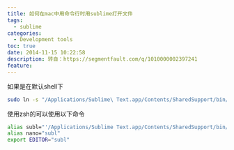 ```yaml
---
title: 如何在mac中用命令行时用sublime打开文件
tags:
  - sublime
categories:
  - Development tools
toc: true
date: 2014-11-15 10:22:58
description: 转自：https://segmentfault.com/q/1010000002397241
feature:
---
```


如果是在默认shell下
``` bash
sudo ln -s "/Applications/Sublime\ Text.app/Contents/SharedSupport/bin/subl" /usr/bin/subl
```
使用zsh的可以使用以下命令
``` bash
alias subl="'/Applications/Sublime Text.app/Contents/SharedSupport/bin/subl'"
alias nano="subl"
export EDITOR="subl"
```

